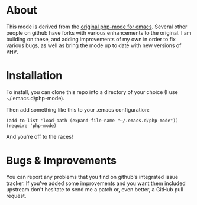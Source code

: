 # About #

This mode is derived from the [original php-mode for
emacs](http://php-mode.sourceforge.net/). Several other people on
github have forks with various enhancements to the original. I am
building on these, and adding improvements of my own in order to fix
various bugs, as well as bring the mode up to date with new versions
of PHP.

# Installation #

To install, you can clone this repo into a directory of your choice (I
use ~/.emacs.d/php-mode).

Then add something like this to your .emacs configuration:

    (add-to-list 'load-path (expand-file-name "~/.emacs.d/php-mode"))
    (require 'php-mode)

And you're off to the races!

# Bugs & Improvements #

You can report any problems that you find on github's integrated issue
tracker. If you've added some improvements and you want them included
upstream don't hesitate to send me a patch or, even better, a GitHub
pull request.
